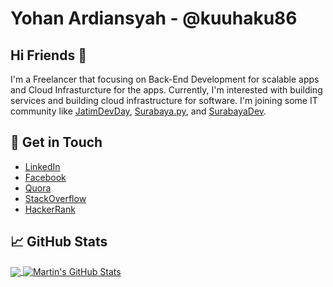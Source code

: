 # Yohan Ardiansyah - @kuuhaku86

## Hi Friends 👋
I'm a Freelancer that focusing on Back-End Development for scalable apps and Cloud Infrasturcture for the apps. Currently, I'm interested with building services and building cloud infrastructure for software. I'm joining some IT community like [JatimDevDay](https://github.com/jatimdevday), [Surabaya.py](https://github.com/surabaya-py), and [SurabayaDev](https://github.com/surabayadev). 

## :speech_balloon: Get in Touch
- [LinkedIn](https://www.linkedin.com/in/yohan-ardiansyah-82a4b8149/)
- [Facebook](https://web.facebook.com/yohan.ardiansyah90/)
- [Quora](https://id.quora.com/profile/Yohan-Ardiansyah)
- [StackOverflow](https://stackoverflow.com/users/10118118/yohan)
- [HackerRank](https://www.hackerrank.com/kuuhaku86)

## &#x1f4c8; GitHub Stats

<a href="https://github.com/kuuhaku86/kuuhaku86">
  <img align="center" src="https://github-readme-stats.vercel.app/api/top-langs/?username=kuuhaku86&layout=compact&hide=jupyter%20notebook,assembly,html,css,blade&title_color=ffffff&text_color=c9cacc&icon_color=2bbc8a&bg_color=1d1f21&langs_count=10" />
</a>
<a href="https://github.com/kuuhaku86/kuuhaku86">
  <img align="center" src="https://github-readme-stats.vercel.app/api?username=kuuhaku86&show_icons=true&line_height=27&count_private=true&title_color=ffffff&text_color=c9cacc&icon_color=2bbc8a&bg_color=1d1f21" alt="Martin's GitHub Stats" />
</a>
